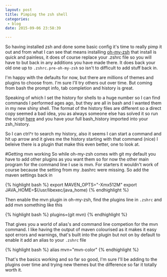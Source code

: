 ```yaml
---
layout: post
title: Pimping the zsh shell
categories: 
 - blog
date: 2015-09-06 23:58:39

---
```


So having installed zsh and done some basic config it's time to really pimp it out and from what I can see that means installing [oh-my-zsh](http://ohmyz.sh/) that install is quick and painless, it does of course replace your .zshrc file so you will have to but back in any additions you have made there.  It does back your old one up to `.zshrc.pre-oh-my-zsh` so isn't to difficult to add stuff back in.

I'm happy with the defaults for now, but there are millions of themes and plugins to choose from. I'm sure I'll try others out over time. But coming from bash the prompt info, tab completion and history is great.

Speaking of which I set the history for shells to a huge number so I can find commands I performed ages ago, but they are all in bash and I wanted them in my new shiny shell.  The format of the history files are different so a direct copy seemed a bad idea, you as always someone else has solved it so run the script [here](http://goyalankit.com/blog/2014/05/24/bash-to-zsh-history/) and you have your full bash_history imported into your zsh_history.

So I can ctrl^r to search my history, also it seems I can start a command and hit up arrow and it gives me the history starting with that command (nice) I beleive there is a plugin that make this even better, one to look at.

#Getting mvn working
So while oh-my-zsh comes with git my default you have to add other plugins as you want them so for now the other main program for the command line I use is mvn.
For starters it wouldn't work of course because the setting from my .bashrc were missing.  So add the maven settings back in

{% highlight bash %}
export MAVEN_OPTS="-Xmx512M"
export JAVA_HOME=$(/usr/libexec/java_home)
{% endhighlight %}

Then enable the mvn plugin in oh-my-zsh, find the plugins line in `.zshrc` and add mvn something like this

{% highlight bash %}
plugins=(git mvn)
{% endhighlight %}

That gives you a world of alias's and command line competion for the mvn command.
I like having the output of maven colourised as it makes it easy spot errors and warnings, that's built into the plugin but not on by default to enable it add an alias to your `.zshrc` file

{% highlight bash %}
alias mvn="mvn-color"
{% endhighlight %}

That's the basics working and so far so good, I'm sure I'll be adding to the plugins over time and trying new themes but the difference so far it totally worth it.
